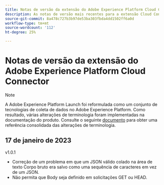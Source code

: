 ```yaml
---
title: Notas de versão da extensão do Adobe Experience Platform Cloud Connector
description: As notas de versão mais recentes para a extensão Cloud Connector no Adobe Experience Platform.
source-git-commit: 8a478c727b3b97de53ba303fbda4dd1502ff6a0d
workflow-type: tm+mt
source-wordcount: '112'
ht-degree: 25%

---
```


# Notas de versão da extensão do Adobe Experience Platform Cloud Connector

>[!NOTE]
>
>A Adobe Experience Platform Launch foi reformulada como um conjunto de tecnologias de coleta de dados no Adobe Experience Platform. Como resultado, várias alterações de terminologia foram implementadas na documentação do produto. Consulte o seguinte [documento](../../../term-updates.md) para obter uma referência consolidada das alterações de terminologia.

## 17 de janeiro de 2023

v1.0.1

* Correção de um problema em que um JSON válido colado na área de texto Corpo bruto era salvo como uma sequência de caracteres em vez de um JSON.
* Não permita que Body seja definido em solicitações GET ou HEAD.

